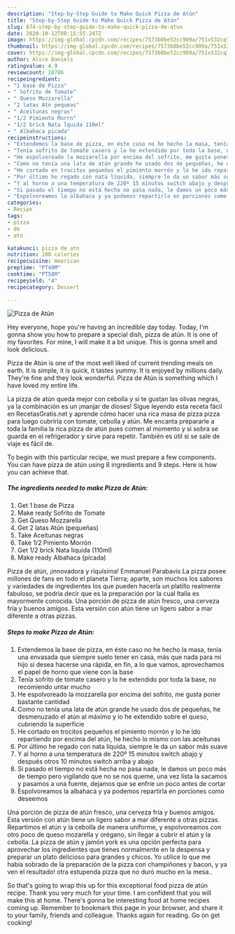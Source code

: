 ```yaml
---
description: "Step-by-Step Guide to Make Quick Pizza de Atún"
title: "Step-by-Step Guide to Make Quick Pizza de Atún"
slug: 674-step-by-step-guide-to-make-quick-pizza-de-atun
date: 2020-10-12T08:15:55.247Z
image: https://img-global.cpcdn.com/recipes/7573b0be52cc909a/751x532cq70/pizza-de-atun-foto-principal.jpg
thumbnail: https://img-global.cpcdn.com/recipes/7573b0be52cc909a/751x532cq70/pizza-de-atun-foto-principal.jpg
cover: https://img-global.cpcdn.com/recipes/7573b0be52cc909a/751x532cq70/pizza-de-atun-foto-principal.jpg
author: Alice Daniels
ratingvalue: 4.9
reviewcount: 28786
recipeingredient:
- "1 base de Pizza"
- " Sofrito de Tomate"
- " Queso Mozzarella"
- "2 latas Atn pequeas"
- " Aceitunas negras"
- "1/2 Pimiento Morrn"
- "1/2 brick Nata lquida 110ml"
- " Albahaca picada"
recipeinstructions:
- "Extendemos la base de pizza, en éste caso no he hecho la masa, tenía una envasada que siempre suelo tener en casa, más que nada para mi hijo si desea hacerse una rápida, en fin, a lo que vamos, aprovechamos el papel de horno que viene con la base"
- "Tenía sofrito de tomate casero y lo he extendido por toda la base, no recomiendo untar mucho"
- "He espolvoreado la mozzarella por encima del sofrito, me gusta poner bastante cantidad"
- "Como no tenía una lata de atún grande he usado dos de pequeñas, he desmenuzado el atún al máximo y lo he extendido sobre el queso, cubriendo la superficie"
- "He cortado en trocitos pequeños el pimiento morrón y lo he ido repartiendo por encima del atún, he hecho lo mismo con las aceitunas"
- "Por último he regado con nata líquida, siempre le da un sabor más suave"
- "Y al horno a una temperatura de 220º 15 minutos switch abajo y después otros 10 minutos switch arriba y abajo"
- "Si pasado el tiempo no está hecha no pasa nada, le damos un poco más de tiempo pero vigilando que no se nos queme, una vez lista la sacamos y pasamos a una fuente, dejamos que se enfríe un poco antes de cortar"
- "Espolvoreamos la albahaca y ya podemos repartirla en porciones como deseemos"
categories:
- Recipe
tags:
- pizza
- de
- atn

katakunci: pizza de atn 
nutrition: 288 calories
recipecuisine: American
preptime: "PT40M"
cooktime: "PT58M"
recipeyield: "4"
recipecategory: Dessert

---
```



![Pizza de Atún](https://img-global.cpcdn.com/recipes/7573b0be52cc909a/751x532cq70/pizza-de-atun-foto-principal.jpg)

Hey everyone, hope you're having an incredible day today. Today, I'm gonna show you how to prepare a special dish, pizza de atún. It is one of my favorites. For mine, I will make it a bit unique. This is gonna smell and look delicious.

Pizza de Atún is one of the most well liked of current trending meals on earth. It is simple, it is quick, it tastes yummy. It is enjoyed by millions daily. They're fine and they look wonderful. Pizza de Atún is something which I have loved my entire life.

La pizza de atún queda mejor con cebolla y si te gustan las olivas negras, ya la combinación es un ¡manjar de dioses! Sigue leyendo esta receta fácil en RecetasGratis.net y aprende cómo hacer una rica masa de pizza pizza para luego cubrirla con tomate, cebolla y atún. Me encanta prepararle a toda la familia la rica pizza de atún pues comen al momento y si sobra se guarda en el refrigerador y sirve para repetir. También es útil si se sale de viaje es fácil de.


To begin with this particular recipe, we must prepare a few components. You can have pizza de atún using 8 ingredients and 9 steps. Here is how you can achieve that.

<!--inarticleads1-->

##### The ingredients needed to make Pizza de Atún:

1. Get 1 base de Pizza
1. Make ready  Sofrito de Tomate
1. Get  Queso Mozzarella
1. Get 2 latas Atún (pequeñas)
1. Take  Aceitunas negras
1. Take 1/2 Pimiento Morrón
1. Get 1/2 brick Nata líquida (110ml)
1. Make ready  Albahaca (picada)


Pizza de atún, ¡innovadora y riquísima! Emmanuel Parabavis La pizza posee millones de fans en todo el planeta Tierra; aparte, son muchos los sabores y variedades de ingredientes los que pueden hacerla un platillo realmente fabuloso, se podría decir que es la preparación por la cual Italia es mayormente conocida. Una porción de pizza de atún fresco, una cerveza fría y buenos amigos. Esta versión con atún tiene un ligero sabor a mar diferente a otras pizzas. 

<!--inarticleads2-->

##### Steps to make Pizza de Atún:

1. Extendemos la base de pizza, en éste caso no he hecho la masa, tenía una envasada que siempre suelo tener en casa, más que nada para mi hijo si desea hacerse una rápida, en fin, a lo que vamos, aprovechamos el papel de horno que viene con la base
1. Tenía sofrito de tomate casero y lo he extendido por toda la base, no recomiendo untar mucho
1. He espolvoreado la mozzarella por encima del sofrito, me gusta poner bastante cantidad
1. Como no tenía una lata de atún grande he usado dos de pequeñas, he desmenuzado el atún al máximo y lo he extendido sobre el queso, cubriendo la superficie
1. He cortado en trocitos pequeños el pimiento morrón y lo he ido repartiendo por encima del atún, he hecho lo mismo con las aceitunas
1. Por último he regado con nata líquida, siempre le da un sabor más suave
1. Y al horno a una temperatura de 220º 15 minutos switch abajo y después otros 10 minutos switch arriba y abajo
1. Si pasado el tiempo no está hecha no pasa nada, le damos un poco más de tiempo pero vigilando que no se nos queme, una vez lista la sacamos y pasamos a una fuente, dejamos que se enfríe un poco antes de cortar
1. Espolvoreamos la albahaca y ya podemos repartirla en porciones como deseemos


Una porción de pizza de atún fresco, una cerveza fría y buenos amigos. Esta versión con atún tiene un ligero sabor a mar diferente a otras pizzas. Repartimos el atún y la cebolla de manera uniforme, y espolvoreamos con otro poco de queso mozarella y orégano, sin llegar a cubrir el atún y la cebolla. La pizza de atún y jamón york es una opción perfecta para aprovechar los ingredientes que tienes normalmente en la despensa y preparar un plato delicioso para grandes y chicos. Yo utilice lo que me había sobrado de la preparación de la pizza con champiñones y bacon, y ya ven el resultado! otra estupenda pizza que no duró mucho en la mesa.. 

So that's going to wrap this up for this exceptional food pizza de atún recipe. Thank you very much for your time. I am confident that you will make this at home. There's gonna be interesting food at home recipes coming up. Remember to bookmark this page in your browser, and share it to your family, friends and colleague. Thanks again for reading. Go on get cooking!
